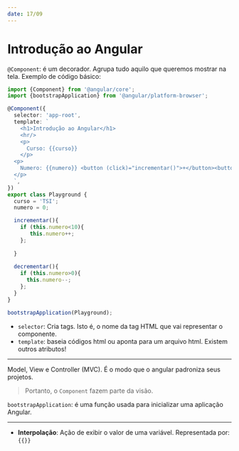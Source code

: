 ```yaml
---
date: 17/09
---
```


# Introdução ao Angular

`@Component`: é um decorador. Agrupa tudo aquilo que queremos mostrar na tela. Exemplo de código básico:

```ts
import {Component} from '@angular/core';
import {bootstrapApplication} from '@angular/platform-browser';

@Component({
  selector: 'app-root',
  template: `
    <h1>Introdução ao Angular</h1>
    <hr/>
    <p>
      Curso: {{curso}} 
    </p> 
  <p>
    Numero: {{numero}} <button (click)="incrementar()">+</button><button (click)="decrementar()">-</button>
  </p>
  `,
})
export class Playground {
  curso = 'TSI';
  numero = 0;

  incrementar(){
    if (this.numero<10){
       this.numero++;
    };
   
  }
  
  decrementar(){
    if (this.numero>0){
      this.numero--;
    };
  }
}

bootstrapApplication(Playground);
```

- `selector`: Cria tags. Isto é, o nome da tag HTML que vai representar o componente.
- `template`: baseia códigos html ou aponta para um arquivo html.
Existem outros atributos!

---

Model, View e Controller (MVC). É o modo que o angular padroniza seus projetos.

> Portanto, o `Component` fazem parte da visão.

`bootstrapApplication`: é uma função usada para inicializar uma aplicação Angular.

---
- **Interpolação**: Ação de exibir o valor de uma variável. Representada por: `{{}}`